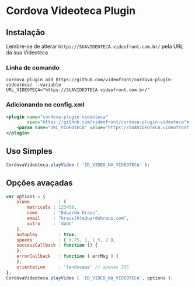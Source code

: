 # Cordova Videoteca Plugin

## Instalação

Lembre-se de alterar ``https://SUAVIDEOTECA.videofront.com.br/`` pela URL da sua Videoteca

### Linha de comando

```
cordova plugin add https://github.com/videofront/cordova-plugin-videoteca/ --variable URL_VIDEOTECA="https://SUAVIDEOTECA.videofront.com.br/"
```

### Adicionando no config.xml

```xml
<plugin name="cordova-plugin-videoteca"
        spec="https://github.com/videofront/cordova-plugin-videoteca">
    <param name="URL_VIDEOTECA" value="https://SUAVIDEOTECA.videofront.com.br/" />
</plugin>
```

## Uso Simples

```javascript
CordovaVideoteca.playVideo ( 'ID_VIDEO_NA_VIDEOTECA' );
```

## Opções avaçadas

```javascript
var options = {
    aluno           : {
        matricula : 123456,
        nome      : "Eduardo Kraus",
        email     : "kraus(A)eduardokraus.com",
        outro     : 'dado'
    },
    autoplay        : true,
    speeds          : [ 0.75, 1, 1.5, 2 ],
    successCallback : function () {
    },
    errorCallback   : function ( errMsg ) {
    },
    orientation     : 'landscape' // apenas IOS
};
CordovaVideoteca.playVideo ( 'ID_VIDEO_NA_VIDEOTECA', options );
```
